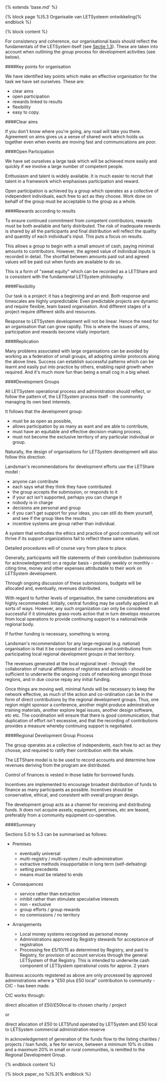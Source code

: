 {% extends 'base.md' %}

{% block page %}5.3 Organisatie van LETSysteem ontwikkeling{% endblock %}

{% block content %}


For consistency and coherence, our organisational basis should reflect the 
fundamentals of the LETSystem itself (see [Sectie 1.3](1.3.html)). These are taken 
into account when outlining the group process for development activities 
(see below).

####Key points for organisation

We have identified key points which make an effective organisation for 
the task we have set ourselves. These are:

* clear aims
* open participation
* rewards linked to results
* flexibility
* easy to copy.

####Clear aims

If you don't know where you're going, any road will take you there. 
Agreement on aims gives us a sense of shared work which holds us 
together even when events are moving fast and communications are poor. 

####Open Participation

We have set ourselves a large task which will be achieved more easily and 
quickly if we involve a large number of competent people.

Enthusiasm and talent is widely available. It is much easier to recruit that 
talent in a framework which emphasises participation and reward.

Open participation is achieved by a group which operates as a collective 
of independent individuals, each free to act as they choose. Work done on 
behalf of the group must be acceptable to the group as a whole.

####Rewards according to results

To ensure continued commitment from competent contributors, rewards 
must be both available and fairly distributed. The risk of inadequate 
rewards is shared by all the participants and final distribution will reflect 
the quality and quantity of each individual's input. This puts a focus on 
results.

This allows a group to begin with a small amount of cash, paying minimal 
amounts to contributors. However, the agreed value of individual inputs is 
recorded in detail. The shortfall between amounts paid out and agreed 
values will be paid out when funds are available to do so.

This is a form of "sweat equity" which can be recorded as a LETShare and 
is consistent with the fundamental LETSystem philosophy.

####Flexibility

Our task is a project: it has a beginning and an end. Both response and 
timescales are highly unpredictable. Even predictable projects are dynamic 
and require flexible, team based organisation. And different stages of a 
project require different skills and resources.

Response to LETSystem development will not be linear. Hence the need 
for an organisation that can grow rapidly. This is where the issues of aims, 
participation and rewards become vitally important.

####Replication

Many problems associated with large organisations can be avoided by 
working as a federation of small groups, all adopting similar protocols 
along the above lines. Success can establish successful patterns which can 
be learnt and easily put into practice by others, enabling rapid growth 
when required. And it's much more fun than being a small cog in a big 
wheel.

####Development Groups

All LETSystem operational process and administration should reflect, or 
follow the pattern of, the LETSystem process itself - the community 
managing its own best interests.

It follows that the development group:

* must be as open as possible,
* allows participation by as many as want and are able to 
contribute,
* must have an equitable and effective decision-making process,
* must not become the exclusive territory of any particular 
individual or group.

Naturally, the design of organisations for LETSystem development will 
also follow this direction.

Landsman's recommendations for development efforts use the LETShare 
model :

* anyone can contribute
* each says what they think they have contributed
* the group accepts the submission, or responds to it
* if your act isn't supported, perhaps you can change it
* nobody is in charge
* decisions are personal and group
* if you can't get support for your ideas, you can still do them yourself, 
and see if the group likes the results
* incentive systems are group rather than individual.

A system that embodies the ethics and practice of good community will 
not thrive if its support organizations fail to reflect these same values.

Detailed procedures will of course vary from place to place.

Generally, participants will file statements of their contribution 
(submissions for acknowledgement) on a regular basis - probably weekly 
or monthly - citing time, money and other expenses attributable to their 
work on LETSystem development.

Through ongoing discussion of these submissions, budgets will be 
allocated and, eventually, revenues distributed.

With regard to further levels of organisation, the same considerations are 
highly recommended. Initially, central funding may be usefully applied in 
all sorts of ways. However, any such organization can only be considered 
successful if it stimulates grass-roots action that in turn develops resources 
from local operations to provide continuing support to a national/wide 
regional body.

If further funding is necessary, something is wrong.

Landsman's recommendation for any large-regional (e.g. national) 
organisation is that it be composed of resources and contributions from 
participating local regional development groups in that territory.

The revenues generated at the local regional level - through the 
collaboration of natural affiliations of registries and activists - should be 
sufficient to underwrite the ongoing costs of networking amongst those 
regions, and in due course repay any initial funding.

Once things are moving well, minimal funds will be necessary to keep the 
network effective, as much of the action and co-ordination can be in the 
form of direct contributions by the regional development groups. Thus, 
one region might sponsor a conference, another might produce 
adminstrative training materials, another explore legal issues, another 
design software, etc etc.  The coordination will ensure that there is good 
communication, that duplication of effort isn't excessive, and that the 
recording of contributions provides a measure whereby continuing support 
is negotiated.

####Regional Development Group Process

The group operates as a collective of independents, each free to act as 
they choose, and required to ratify their contribution with the whole.

The LETShare model is to be used to record accounts and determine  how 
revenues deriving from the program are distributed. 

Control of finances is vested in those liable for borrowed funds.

Incentives are implemented to encourage broadest distribution of funds to 
finance as many participants as possible. Incentives should be 
conservative, ethical, and consistent with overall program design. 

The development group acts as a channel for receiving and distributing 
funds.  It does not acquire assets; equipment, premises, etc are leased, 
preferably from a community equipment co-operative.

####Summary

Sections 5.0 to 5.3 can be summarised as follows:


* Premises
  * eventually universal
  * multi-registry / multi-system / multi-administration 
  * extractive methods insupportable in long term (self-defeating)
  * setting precedents
  * means must be related to ends


* Consequences

  * service rather than extraction
  * inhibit rather than stimulate speculative interests
  * non - exclusive
  * group efforts / group rewards
  * no commissions / no territory


* Arrangements

  * Local money systems recognised as personal money
  * Administrations approved by Registry stewards for acceptance of 
registration 
  * Processing fee £5/10/15 as determined by Registry, and paid to 
Registry, for provision of account services through the general 
LETSystem of that Registry. This is intended to underwrite cash 
component of LETSystem operational costs for approx. 2 years 



Business accounts registered as above are only processed by approved 
administrations where a "£50 plus £50 local" contribution to community - 
CtC - has been made. 

CtC works through:

direct allocation of £50/£50local to chosen charity / project

or

direct allocation of £50 to LETSfund operated by LETSystem 
            and £50 local to LETSystem commercial administration reserve 

In acknowledgement of generation of the funds flow to the listing charities 
/ projects / loan funds, a fee for service, between a minimum 10% in cities 
and a maximum 20% in small or rural communities, is remitted to the 
Regional Development Group.


{% endblock content %}

{% block paper_no %}5.3{% endblock %}


